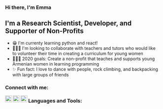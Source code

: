 ### Hi there, I'm Emma 
<!-- - aka [EmmaCodes][website] -->

## I'm a Research Scientist, Developer, and Supporter of Non-Profits
<!-- - I'm currently working on a [A personal blog site][website]! -->
- 😁 I'm currenty learning python and react! 
- 👩🏻‍🏫 I'm looking to collaborate with teachers and tutors who would like to volunteer their time in creating a curriculum for young women
- 🙋🏻‍♀️ 2020 goals: Create a non-profit that teaches and supports young Armenian women in learning programming
- ✨ Fun fact: I love to dance with people, rock climbing, and backpacking with large groups of friends


### Connect with me:

[<img align="left" alt="linkedin" width="22px" src="/Users/armenuhiavanesyan/Coding-Projects/avaarm/Images/linkedin.png"/>](https://www.linkedin.com/in/armenuhi-avanesyan-99101286/)
[<img align="left" alt="twitter" width="22px" src="/Users/armenuhiavanesyan/Coding-Projects/avaarm/Images/twitter.png" />](https://twitter.com/EmmaPrograms)
[<img align="left" alt="portfolio" width="22px" src="/Users/armenuhiavanesyan/Coding-Projects/avaarm/Images/work.png" />](https://avaarm.github.io/React-Portfolio-v3/)


### Languages and Tools:












